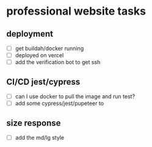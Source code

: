 # professional website tasks

## deployment

- [ ] get buildah/docker running
- [ ] deployed on vercel
- [ ] add the verification bot to get ssh

## CI/CD jest/cypress
- [ ] can I use docker to pull the image and run test?
- [ ] add some cypress/jest/pupeteer to

## size response 
- [ ] add the md/lg style
